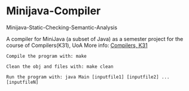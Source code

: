 # Minijava-Compiler

Minijava-Static-Checking-Semantic-Analysis

A compiler for MiniJava (a subset of Java) as a semester project for the course of Compilers(K31), UoA
  More info: [Compilers, K31](https://cgi.di.uoa.gr/~compilers/project.html)

    Compile the program with: make 

    Clean the obj and files with: make clean

    Run the program with: java Main [inputfile1] [inputfile2] ... [inputfileN]
